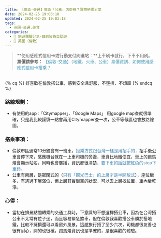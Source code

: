 ```yaml
---
title: 【倫敦-交通】倫敦「公車」怎麼搭？實際搭乘分享
date: 2024-02-25 19:03:18
updated: 2024-02-25 19:03:18
tags:
  - 英國-交通.美食
categories: 
  - 🌴 旅遊體驗分享-目前皆為自助遊
  - 🥥 英國（倫敦） 
---
```

> **使用感應式信用卡或行動支付刷進站：**上車刷卡就行，下車不用刷。
> **票價請參考：** <font color=#4599B6>【倫敦-交通】（地鐵、火車、公車）票價資訊、如何使用感應式信用卡搭乘？</font>
<!-- more -->

<br>
{% cq %} 好喜歡在倫敦搭公車，感到安全且舒服，不壅擠、不煩躁 {% endcq %}
<br>

### 路線規劃：
+ 有使用的app：「Citymapper」、「Google Maps」
用google map查就很準確，只是我比較謹慎一點會再用Citymapper查一次，公車等候區也會放路線圖。

### 搭乘事項：
+ 倫敦市區通常10分鐘會有一班車，<font color=#4287B5>搭乘方式跟台灣一樣是用招手的，</font>招手後公車會停下來，感應機台就在一上車司機的旁邊，車資比地鐵便宜，車上的跑馬燈會顯示站名，同時也會廣播，資訊都很清楚，<font color=#4287B5>要下車的話就按紅色的stop下車鈴。</font>
+ 公車有兩層，是密閉式的（<font color=#4287B5>只有「觀光巴士」的上層才是半開放式</font>），座位蠻多，有遇過下層滿位，但上層其實很空的狀況，可以去上層找位置，車內蠻乾淨。
### 心得：
+ 當初在排景點間轉乘的交通工具時，下意識的不想選擇搭公車，因為在台灣搭公車不太常有位子坐，而且容易緊急煞車，但在倫敦我喜歡搭公車勝於搭地鐵，比較不擁擠還可以看窗外風景，這趟旅行搭了至少六次，司機都很友善也很有耐心，開的也很穩，跑馬燈資訊也是準確的，是很喜歡的體驗。